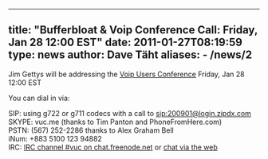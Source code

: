 
---
title: "Bufferbloat & Voip Conference Call: Friday, Jan 28 12:00 EST"
date: 2011-01-27T08:19:59
type: news
author: Dave Täht
aliases:
    - /news/2
---
Jim Gettys will be addressing the [Voip Users
Conference](http://www.voipusersconference.org/2011/bufferbloat/)
Friday, Jan 28 12:00 EST

You can dial in via:

SIP: using g722 or g711 codecs with a call to
[sip:200901@login.zipdx.com](sip://200901@login.zipdx.com)\
SKYPE: vuc.me (thanks to Tim Panton and PhoneFromHere.com)\
PSTN: (567) 252-2286 thanks to Alex Graham Bell\
iNum: +883 5100 123 94882\
IRC: [IRC channel \#vuc on
chat.freenode.net](irc://chat.freenode.net%23vuc) or [chat via the
web](http://vuc.me/irc)
